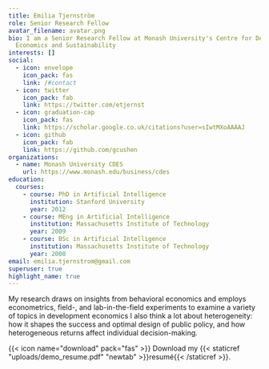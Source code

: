 ```yaml
---
title: Emilia Tjernström
role: Senior Research Fellow
avatar_filename: avatar.png
bio: I am a Senior Research Fellow at Monash University's Centre for Development
  Economics and Sustainability
interests: []
social:
  - icon: envelope
    icon_pack: fas
    link: /#contact
  - icon: twitter
    icon_pack: fab
    link: https://twitter.com/etjernst
  - icon: graduation-cap
    icon_pack: fas
    link: https://scholar.google.co.uk/citations?user=sIwtMXoAAAAJ
  - icon: github
    icon_pack: fab
    link: https://github.com/gcushen
organizations:
  - name: Monash University CDES
    url: https://www.monash.edu/business/cdes
education:
  courses:
    - course: PhD in Artificial Intelligence
      institution: Stanford University
      year: 2012
    - course: MEng in Artificial Intelligence
      institution: Massachusetts Institute of Technology
      year: 2009
    - course: BSc in Artificial Intelligence
      institution: Massachusetts Institute of Technology
      year: 2008
email: emilia.tjernstrom@gmail.com
superuser: true
highlight_name: true
---
```

My research draws on insights from behavioral economics and employs econometrics, field-, and lab-in-the-field experiments to examine a variety of topics in development economics  I also think a lot about heterogeneity: how it shapes the success and optimal design of public policy, and how heterogeneous returns affect individual decision-making.

{{< icon name="download" pack="fas" >}} Download my {{< staticref "uploads/demo_resume.pdf" "newtab" >}}resumé{{< /staticref >}}.